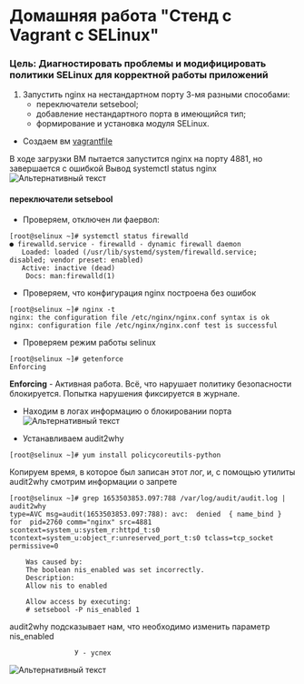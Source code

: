 # Домашняя работа "Стенд с Vagrant c SELinux"

### Цель: Диагностировать проблемы и модифицировать политики SELinux для корректной работы приложений

1. Запустить nginx на нестандартном порту 3-мя разными способами:
    + переключатели setsebool;
    + добавление нестандартного порта в имеющийся тип;
    + формирование и установка модуля SELinux.

+ Создаем вм [vagrantfile](vagrantfile) 

В ходе загрузки ВМ пытается запустится nginx на порту 4881, но завершается с ошибкой
            Вывод systemctl status nginx
![Альтернативный текст](https://i.ibb.co/2dh3J6J/selinux-fail1.png)

#### переключатели setsebool

+ Проверяем, отключен ли фаервол:
```out
[root@selinux ~]# systemctl status firewalld
● firewalld.service - firewalld - dynamic firewall daemon
   Loaded: loaded (/usr/lib/systemd/system/firewalld.service; disabled; vendor preset: enabled)
   Active: inactive (dead)
    Docs: man:firewalld(1)
```
+ Проверяем, что конфигурация nginx построена без ошибок
```out1
[root@selinux ~]# nginx -t
nginx: the configuration file /etc/nginx/nginx.conf syntax is ok
nginx: configuration file /etc/nginx/nginx.conf test is successful
```
+ Проверяем режим работы selinux
```out2
[root@selinux ~]# getenforce 
Enforcing
```
**Enforcing** - Активная работа. Всё, что нарушает
политику безопасности блокируется. Попытка нарушения фиксируется
в журнале.

+ Находим в логах информацию о блокировании порта
![Альтернативный текст](https://i.ibb.co/LJdgTgh/selinfail2.png)

+ Устанавливаем audit2why
```out2
[root@selinux ~]# yum install policycoreutils-python
```

Копируем время, в которое был записан этот лог, и, с помощью утилиты audit2why смотрим информации о запрете

```out3
[root@selinux ~]# grep 1653503853.097:788 /var/log/audit/audit.log | audit2why
type=AVC msg=audit(1653503853.097:788): avc:  denied  { name_bind } for  pid=2760 comm="nginx" src=4881 scontext=system_u:system_r:httpd_t:s0 tcontext=system_u:object_r:unreserved_port_t:s0 tclass=tcp_socket permissive=0

	Was caused by:
	The boolean nis_enabled was set incorrectly. 
	Description:
	Allow nis to enabled

	Allow access by executing:
	# setsebool -P nis_enabled 1
```

audit2why подсказывает нам, что необходимо изменить параметр nis_enabled

                    У - успех
![Альтернативный текст](https://i.ibb.co/kQvq8BM/nginx.png)






